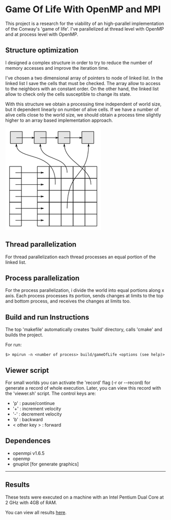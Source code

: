 Game Of Life With OpenMP and MPI
================================
This project is a research for the viability of an high-parallel implementation
of the Conway's 'game of life'. I've parallelized at thread level with OpenMP
and at process level with OpenMP.

Structure optimization
----------------------
I designed a complex structure in order to try to reduce the number of memory
accesses and improve the iteration time.

I've chosen a two dimensional array of pointers to node of linked list. In the
linked list I save the cells that must be checked. The array allow to access to
the neighbors with an constant order. On the other hand, the linked list allow
to check only the cells susceptible to change its state.

With this structure we obtain a processing time independent of world size, but
it dependent linearly on number of alive cells. If we have a number of alive
cells close to the world size, we should obtain a process time slightly higher
to an array based implementation approach.

![Structure scheme](doc/worldStructure.png?raw=true "World structure")

Thread parallelization
----------------------
For thread parallelization each thread processes an equal portion of the linked
list.

Process parallelization
-----------------------
For the process parallelization, i divide the world into equal portions along x
axis. Each process processes its portion, sends changes at limits to the top
and bottom process, and receives the changes at limits too.

Build and run Instructions
--------------------------
The top 'makefile' automatically creates 'build' directory, calls 'cmake' and
builds the project.

For run:
```
$> mpirun -n <number of process> build/gameOfLife <options (see help)>
```

Viewer script
-------------
For small worlds you can activate the 'record' flag (-r or --record) for
generate a record of whole execution. Later, you can view this record with the
'viewer.sh' script. The control keys are:

* 'p' : pause/continue
* '+' : increment velocity
* '-' : decrement velocity
* 'b' : backward
* < other key > : forward

Dependences
-----------
* openmpi v1.6.5
* openmp
* gnuplot [for generate graphics]

------

Results
-------
These tests were executed on a machine with an Intel Pentium Dual Core at 2 GHz
with 4GB of RAM.

You can view all results [here](doc/readme.md).
